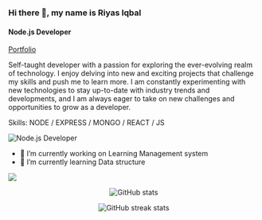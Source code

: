 ### Hi there 👋, my name is Riyas Iqbal
#### Node.js Developer

[Portfolio](https://riyas-iqbal.netlify.app)

Self-taught developer with a passion for exploring the ever-evolving realm of technology. I enjoy delving into new and exciting projects that challenge my skills and push me to learn more. I am constantly experimenting with new technologies to stay up-to-date with industry trends and developments, and I am always eager to take on new challenges and opportunities to grow as a developer.

Skills: NODE / EXPRESS / MONGO / REACT / JS 

![Node.js Developer](https://media.licdn.com/dms/image/D5616AQEgQ42Iy13yTQ/profile-displaybackgroundimage-shrink_350_1400/0/1673327637308?e=1679529600&v=beta&t=u7CpAdx_aAjLRJKVruOXb_H7vK9Ai5OD1Ahk_yIZJnU)

- 🔭 I’m currently working on Learning Management system 
- 🌱 I’m currently learning Data structure


![](https://komarev.com/ghpvc/?username=Riyas-iqbal&color=green)

<div align='center'>

![GitHub stats](https://github-readme-stats.vercel.app/api?username=Riyas-iqbal&show_icons=true)  

<!-- ![Top Langs](https://github-readme-stats.vercel.app/api/top-langs/?username=Riyas-iqbal&layout=compact) -->

![GitHub streak stats](https://streak-stats.demolab.com/?user=Riyas-iqbal)  
<div/>

